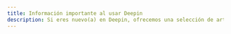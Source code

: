```yaml
---
title: Información importante al usar Deepin
description: Si eres nuevo(a) en Deepin, ofrecemos una selección de artículos importantes para conocer con detalle a Deepin, saber sus puntos importantes y conocer el sistema operativo lo más práctico posible.
---
```

